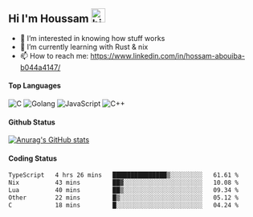 ## Hi I'm Houssam <img src="https://user-images.githubusercontent.com/1303154/88677602-1635ba80-d120-11ea-84d8-d263ba5fc3c0.gif" width="28px" alt="hi">

- 👀 I’m interested in knowing how stuff works
- 🔭 I’m currently learning with Rust & nix
- 📫 How to reach me: https://www.linkedin.com/in/hossam-abouiba-b044a4147/

#### Top Languages

![C](https://img.shields.io/badge/c-%2300599C.svg?style=for-the-badge&logo=c&logoColor=white)
![Golang](https://img.shields.io/badge/go-blue?style=for-the-badge&logo=Goland)
![JavaScript](https://img.shields.io/badge/javascript-%23323330.svg?style=for-the-badge&logo=javascript&logoColor=%23F7DF1E)
![C++](https://img.shields.io/badge/C%2B%2B-blue?style=for-the-badge&logo=C%2B%2B)


#### Github Status
[![Anurag's GitHub stats](https://github-readme-stats.vercel.app/api?username=0xhoussam&theme=tokyonight)](https://github.com/anuraghazra/github-readme-stats)

#### Coding Status
<!--START_SECTION:waka-->

```txt
TypeScript   4 hrs 26 mins   ███████████████▒░░░░░░░░░   61.61 %
Nix          43 mins         ██▓░░░░░░░░░░░░░░░░░░░░░░   10.08 %
Lua          40 mins         ██▒░░░░░░░░░░░░░░░░░░░░░░   09.34 %
Other        22 mins         █▒░░░░░░░░░░░░░░░░░░░░░░░   05.12 %
C            18 mins         █░░░░░░░░░░░░░░░░░░░░░░░░   04.24 %
```

<!--END_SECTION:waka-->
